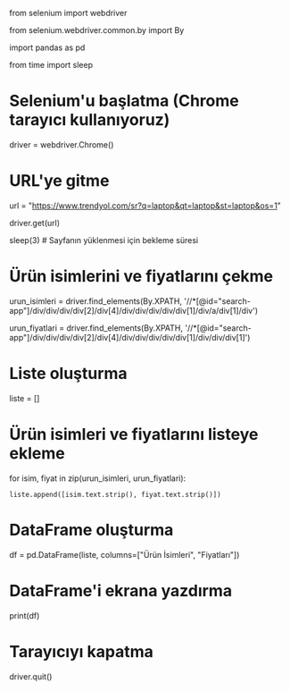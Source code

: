 from selenium import webdriver

from selenium.webdriver.common.by import By

import pandas as pd

from time import sleep

# Selenium'u başlatma (Chrome tarayıcı kullanıyoruz)

driver = webdriver.Chrome()

# URL'ye gitme

url = "https://www.trendyol.com/sr?q=laptop&qt=laptop&st=laptop&os=1"

driver.get(url)

sleep(3)  # Sayfanın yüklenmesi için bekleme süresi

# Ürün isimlerini ve fiyatlarını çekme

urun_isimleri = driver.find_elements(By.XPATH, '//*[@id="search-app"]/div/div/div/div[2]/div[4]/div/div/div/div/div[1]/div/a/div[1]/div')

urun_fiyatlari = driver.find_elements(By.XPATH, '//*[@id="search-app"]/div/div/div/div[2]/div[4]/div/div/div/div/div[1]/div/div/div[1]')

# Liste oluşturma

liste = []

# Ürün isimleri ve fiyatlarını listeye ekleme

for isim, fiyat in zip(urun_isimleri, urun_fiyatlari):

    liste.append([isim.text.strip(), fiyat.text.strip()])

# DataFrame oluşturma

df = pd.DataFrame(liste, columns=["Ürün İsimleri", "Fiyatları"])

# DataFrame'i ekrana yazdırma

print(df)

# Tarayıcıyı kapatma

driver.quit()
